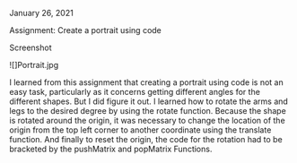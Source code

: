 January 26, 2021

Assignment: Create a portrait using code

Screenshot

![]Portrait.jpg

I learned from this assignment that creating a portrait using code is not an easy task, particularly as it concerns getting different angles for the different shapes. But I did figure it out. I learned how to rotate the arms and legs to the desired degree by using the rotate function. Because the shape is rotated around the origin, it was necessary to change the location of the origin from the top left corner to another coordinate using the translate function.  And finally to reset the origin, the code for the rotation had to be bracketed by the pushMatrix and popMatrix Functions. 
